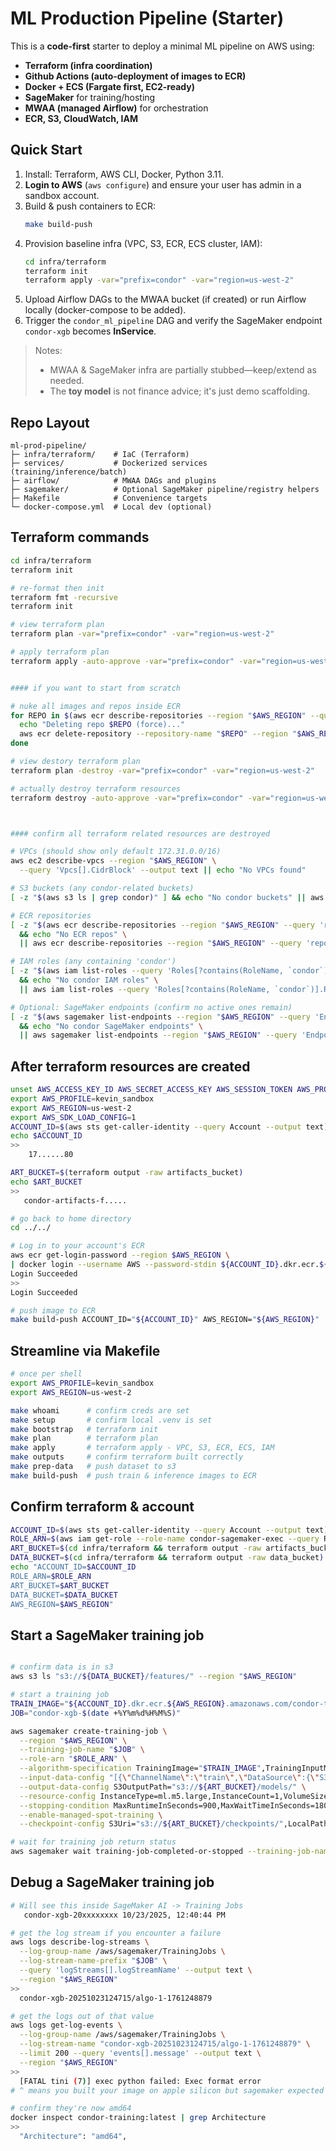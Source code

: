 # ML Production Pipeline (Starter)

This is a **code-first** starter to deploy a minimal ML pipeline on AWS using:
- **Terraform (infra coordination)**
- **Github Actions (auto-deployment of images to ECR)**
- **Docker + ECS (Fargate first, EC2-ready)**
- **SageMaker** for training/hosting
- **MWAA (managed Airflow)** for orchestration
- **ECR, S3, CloudWatch, IAM**

## Quick Start
1. Install: Terraform, AWS CLI, Docker, Python 3.11.
2. **Login to AWS** (`aws configure`) and ensure your user has admin in a sandbox account.
3. Build & push containers to ECR:
   ```bash
   make build-push
   ```
4. Provision baseline infra (VPC, S3, ECR, ECS cluster, IAM):
   ```bash
   cd infra/terraform
   terraform init
   terraform apply -var="prefix=condor" -var="region=us-west-2"
   ```
5. Upload Airflow DAGs to the MWAA bucket (if created) or run Airflow locally (docker-compose to be added).
6. Trigger the `condor_ml_pipeline` DAG and verify the SageMaker endpoint `condor-xgb` becomes **InService**.

> Notes:
> - MWAA & SageMaker infra are partially stubbed—keep/extend as needed.
> - The **toy model** is not finance advice; it's just demo scaffolding.

## Repo Layout
```
ml-prod-pipeline/
├─ infra/terraform/    # IaC (Terraform)
├─ services/           # Dockerized services (training/inference/batch)
├─ airflow/            # MWAA DAGs and plugins
├─ sagemaker/          # Optional SageMaker pipeline/registry helpers
├─ Makefile            # Convenience targets
└─ docker-compose.yml  # Local dev (optional)
```

## Terraform commands
```bash
cd infra/terraform
terraform init

# re-format then init
terraform fmt -recursive
terraform init

# view terraform plan
terraform plan -var="prefix=condor" -var="region=us-west-2"

# apply terraform plan
terraform apply -auto-approve -var="prefix=condor" -var="region=us-west-2"


#### if you want to start from scratch

# nuke all images and repos inside ECR
for REPO in $(aws ecr describe-repositories --region "$AWS_REGION" --query 'repositories[].repositoryName' --output text); do
  echo "Deleting repo $REPO (force)..."
  aws ecr delete-repository --repository-name "$REPO" --region "$AWS_REGION" --force
done

# view destory terraform plan
terraform plan -destroy -var="prefix=condor" -var="region=us-west-2"

# actually destroy terraform resources
terraform destroy -auto-approve -var="prefix=condor" -var="region=us-west-2"



#### confirm all terraform related resources are destroyed

# VPCs (should show only default 172.31.0.0/16)
aws ec2 describe-vpcs --region "$AWS_REGION" \
  --query 'Vpcs[].CidrBlock' --output text || echo "No VPCs found"

# S3 buckets (any condor-related buckets)
[ -z "$(aws s3 ls | grep condor)" ] && echo "No condor buckets" || aws s3 ls | grep condor

# ECR repositories
[ -z "$(aws ecr describe-repositories --region "$AWS_REGION" --query 'repositories[].repositoryName' --output text)" ] \
  && echo "No ECR repos" \
  || aws ecr describe-repositories --region "$AWS_REGION" --query 'repositories[].repositoryName' --output text

# IAM roles (any containing 'condor')
[ -z "$(aws iam list-roles --query 'Roles[?contains(RoleName, `condor`)].RoleName' --output text)" ] \
  && echo "No condor IAM roles" \
  || aws iam list-roles --query 'Roles[?contains(RoleName, `condor`)].RoleName' --output text

# Optional: SageMaker endpoints (confirm no active ones remain)
[ -z "$(aws sagemaker list-endpoints --region "$AWS_REGION" --query 'Endpoints[?contains(EndpointName, `condor`)].EndpointName' --output text)" ] \
  && echo "No condor SageMaker endpoints" \
  || aws sagemaker list-endpoints --region "$AWS_REGION" --query 'Endpoints[?contains(EndpointName, `condor`)].EndpointName' --output text
```

## After terraform resources are created
```bash
unset AWS_ACCESS_KEY_ID AWS_SECRET_ACCESS_KEY AWS_SESSION_TOKEN AWS_PROFILE
export AWS_PROFILE=kevin_sandbox
export AWS_REGION=us-west-2
export AWS_SDK_LOAD_CONFIG=1
ACCOUNT_ID=$(aws sts get-caller-identity --query Account --output text)
echo $ACCOUNT_ID
>>
    17......80

ART_BUCKET=$(terraform output -raw artifacts_bucket)
echo $ART_BUCKET
>>
   condor-artifacts-f.....

# go back to home directory
cd ../../

# Log in to your account's ECR
aws ecr get-login-password --region $AWS_REGION \
| docker login --username AWS --password-stdin ${ACCOUNT_ID}.dkr.ecr.${AWS_REGION}.amazonaws.com
Login Succeeded
>>
Login Succeeded

# push image to ECR
make build-push ACCOUNT_ID="${ACCOUNT_ID}" AWS_REGION="${AWS_REGION}"
```

## Streamline via Makefile
```bash
# once per shell
export AWS_PROFILE=kevin_sandbox
export AWS_REGION=us-west-2

make whoami      # confirm creds are set
make setup       # confirm local .venv is set
make bootstrap   # terraform init
make plan        # terraform plan
make apply       # terraform apply - VPC, S3, ECR, ECS, IAM
make outputs     # confirm terraform built correctly
make prep-data   # push dataset to s3
make build-push  # push train & inference images to ECR
```

## Confirm terraform & account
```bash
ACCOUNT_ID=$(aws sts get-caller-identity --query Account --output text)
ROLE_ARN=$(aws iam get-role --role-name condor-sagemaker-exec --query Role.Arn --output text)
ART_BUCKET=$(cd infra/terraform && terraform output -raw artifacts_bucket)
DATA_BUCKET=$(cd infra/terraform && terraform output -raw data_bucket)
echo "ACCOUNT_ID=$ACCOUNT_ID
ROLE_ARN=$ROLE_ARN
ART_BUCKET=$ART_BUCKET
DATA_BUCKET=$DATA_BUCKET
AWS_REGION=$AWS_REGION"
```

## Start a SageMaker training job
```bash

# confirm data is in s3
aws s3 ls "s3://${DATA_BUCKET}/features/" --region "$AWS_REGION"

# start a training job
TRAIN_IMAGE="${ACCOUNT_ID}.dkr.ecr.${AWS_REGION}.amazonaws.com/condor-training:latest"
JOB="condor-xgb-$(date +%Y%m%d%H%M%S)"

aws sagemaker create-training-job \
  --region "$AWS_REGION" \
  --training-job-name "$JOB" \
  --role-arn "$ROLE_ARN" \
  --algorithm-specification TrainingImage="$TRAIN_IMAGE",TrainingInputMode=File \
  --input-data-config "[{\"ChannelName\":\"train\",\"DataSource\":{\"S3DataSource\":{\"S3Uri\":\"s3://${DATA_BUCKET}/features/\",\"S3DataType\":\"S3Prefix\",\"S3DataDistributionType\":\"FullyReplicated\"}}}]" \
  --output-data-config S3OutputPath="s3://${ART_BUCKET}/models/" \
  --resource-config InstanceType=ml.m5.large,InstanceCount=1,VolumeSizeInGB=10 \
  --stopping-condition MaxRuntimeInSeconds=900,MaxWaitTimeInSeconds=1800 \
  --enable-managed-spot-training \
  --checkpoint-config S3Uri="s3://${ART_BUCKET}/checkpoints/",LocalPath="/opt/ml/checkpoints"

# wait for training job return status
aws sagemaker wait training-job-completed-or-stopped --training-job-name "$JOB" --region "$AWS_REGION"
```

## Debug a SageMaker training job
```bash
# Will see this inside SageMaker AI -> Training Jobs
   condor-xgb-20xxxxxxxx 10/23/2025, 12:40:44 PM

# get the log stream if you encounter a failure
aws logs describe-log-streams \
  --log-group-name /aws/sagemaker/TrainingJobs \
  --log-stream-name-prefix "$JOB" \
  --query 'logStreams[].logStreamName' --output text \
  --region "$AWS_REGION"
>>
  condor-xgb-20251023124715/algo-1-1761248879

# get the logs out of that value
aws logs get-log-events \
  --log-group-name /aws/sagemaker/TrainingJobs \
  --log-stream-name "condor-xgb-20251023124715/algo-1-1761248879" \
  --limit 200 --query 'events[].message' --output text \
  --region "$AWS_REGION"
>>
  [FATAL tini (7)] exec python failed: Exec format error
# ^ means you built your image on apple silicon but sagemaker expected linux/amd64, needed to add --platform linux/amd64 to Makefile for images being built before pushed to ECR

# confirm they're now amd64
docker inspect condor-training:latest | grep Architecture
>>
  "Architecture": "amd64",
```